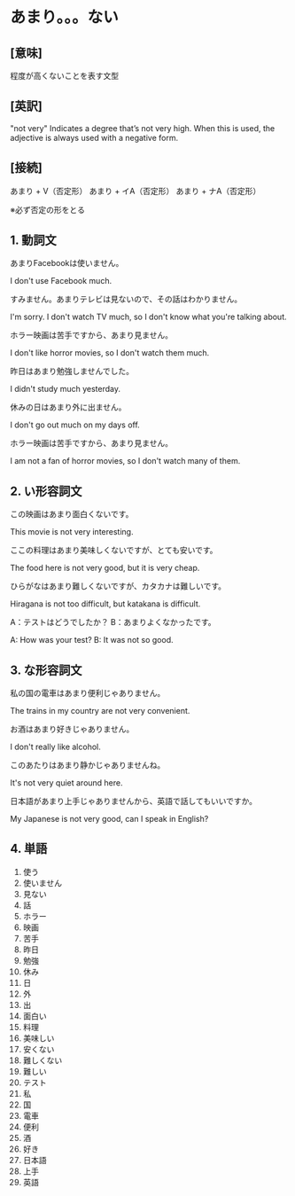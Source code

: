 # あまり。。。ない

## [意味]
程度が高くないことを表す文型

## [英訳]
"not very"
Indicates a degree that’s not very high.
When this is used, the adjective is always used with a negative form.

## [接続]
あまり + V（否定形）
あまり + イA（否定形）
あまり + ナA（否定形）

※必ず否定の形をとる

## 1. 動詞文

あまりFacebookは使いません。

I don't use Facebook much.

すみません。あまりテレビは見ないので、その話はわかりません。

I'm sorry. I don't watch TV much, so I don't know what you're talking about.

ホラー映画は苦手ですから、あまり見ません。

I don't like horror movies, so I don't watch them much.

昨日はあまり勉強しませんでした。

I didn't study much yesterday.

休みの日はあまり外に出ません。

I don't go out much on my days off.

ホラー映画は苦手ですから、あまり見ません。

I am not a fan of horror movies, so I don't watch many of them.

## 2. い形容詞文

この映画はあまり面白くないです。

This movie is not very interesting.

ここの料理はあまり美味しくないですが、とても安いです。

The food here is not very good, but it is very cheap.

ひらがなはあまり難しくないですが、カタカナは難しいです。

Hiragana is not too difficult, but katakana is difficult.

A：テストはどうでしたか？
B：あまりよくなかったです。

A: How was your test?
B: It was not so good.

## 3. な形容詞文
私の国の電車はあまり便利じゃありません。

The trains in my country are not very convenient.

お酒はあまり好きじゃありません。

I don't really like alcohol.

このあたりはあまり静かじゃありませんね。

It's not very quiet around here.

日本語があまり上手じゃありませんから、英語で話してもいいですか。

My Japanese is not very good, can I speak in English?

## 4. 単語
1. 使う
2. 使いません
3. 見ない
4. 話
5. ホラー
6. 映画
7. 苦手
8. 昨日
9. 勉強
10. 休み
11. 日
12. 外
13. 出
14. 面白い
15. 料理
16. 美味しい
17. 安くない
18. 難しくない
19. 難しい
20. テスト
21. 私
22. 国
23. 電車
24. 便利
25. 酒
26. 好き
27. 日本語
28. 上手
29. 英語
